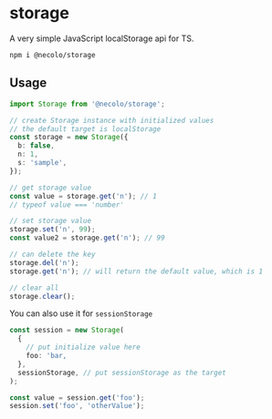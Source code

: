 # storage

A very simple JavaScript localStorage api for TS.

```
npm i @necolo/storage
```

## Usage

```typescript
import Storage from '@necolo/storage';

// create Storage instance with initialized values
// the default target is localStorage
const storage = new Storage({
  b: false,
  n: 1,
  s: 'sample',
});

// get storage value
const value = storage.get('n'); // 1
// typeof value === 'number'

// set storage value
storage.set('n', 99);
const value2 = storage.get('n'); // 99

// can delete the key
storage.del('n');
storage.get('n'); // will return the default value, which is 1

// clear all
storage.clear();
```

You can also use it for `sessionStorage`
```typescript
const session = new Storage(
  {
    // put initialize value here
    foo: 'bar,
  },
  sessionStorage, // put sessionStorage as the target
);

const value = session.get('foo');
session.set('foo', 'otherValue');
```